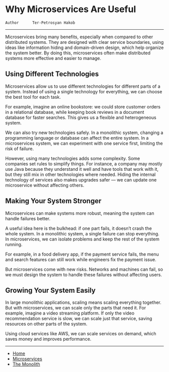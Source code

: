 # Why Microservices Are Useful

```info
Author      Ter-Petrosyan Hakob
```

---

Microservices bring many benefits, especially when compared to other distributed systems. 
They are designed with clear service boundaries, using ideas like information hiding and domain-driven design, 
which help organize the system better. By doing this, microservices often make distributed systems more effective and easier to manage.

## Using Different Technologies

Microservices allow us to use different technologies for different parts of a system. 
Instead of using a single technology for everything, we can choose the best tool for each task.

For example, imagine an online bookstore: we could store customer orders in a relational database, 
while keeping book reviews in a document database for faster searches. This gives us a flexible and heterogeneous system.

We can also try new technologies safely. In a monolithic system, changing a programming language or database can affect the entire system. In a microservices system, we can experiment with one service first, limiting the risk of failure.

However, using many technologies adds some complexity. Some companies set rules to simplify things. For instance, a company may mostly use Java because they understand it well and have tools that work with it, but they still mix in other technologies where needed. Hiding the internal technology of services also makes upgrades safer — we can update one microservice without affecting others.

## Making Your System Stronger

Microservices can make systems more robust, meaning the system can handle failures better.

A useful idea here is the bulkhead: if one part fails, it doesn’t crash the whole system. In a monolithic system, a single failure can stop everything. In microservices, we can isolate problems and keep the rest of the system running.

For example, in a food delivery app, if the payment service fails, the menu and search features can still work while engineers fix the payment issue.

But microservices come with new risks. Networks and machines can fail, so we must design the system to handle these failures without affecting users.

## Growing Your System Easily

In large monolithic applications, scaling means scaling everything together. But with microservices, we can scale only the parts that need it. 
For example, imagine a video streaming platform. If only the video recommendation service is slow, we can scale just that service, saving resources on other parts of the system.

Using cloud services like AWS, we can scale services on demand, which saves money and improves performance.

---

- [Home](./../../README.md)
- [Microservices](./../tutorials.md)
- [The Monolith](./4_The_Monolith.md)